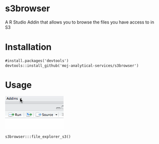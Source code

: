 # s3browser 
A R Studio Addin that allows you to browse the files you have access to in S3

# Installation 

```{r}
#install.packages('devtools')
devtools::install_github('moj-analytical-services/s3browser')
```

# Usage
![](inst/readme/s3browser_addin.gif)

```{r}
s3browser:::file_explorer_s3()
```
